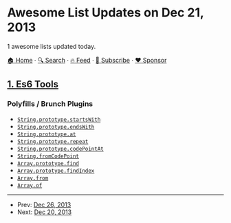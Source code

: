 # Awesome List Updates on Dec 21, 2013

1 awesome lists updated today.

[🏠 Home](/README.md) · [🔍 Search](https://www.trackawesomelist.com/search/) · [🔥 Feed](https://www.trackawesomelist.com/rss.xml) · [📮 Subscribe](https://trackawesomelist.us17.list-manage.com/subscribe?u=d2f0117aa829c83a63ec63c2f&id=36a103854c) · [❤️  Sponsor](https://github.com/sponsors/theowenyoung)



## [1. Es6 Tools](/content/addyosmani/es6-tools/README.md)

### Polyfills / Brunch Plugins

*   [`String.prototype.startsWith`](https://github.com/mathiasbynens/String.prototype.startsWith)
*   [`String.prototype.endsWith`](https://github.com/mathiasbynens/String.prototype.endsWith)
*   [`String.prototype.at`](https://github.com/mathiasbynens/String.prototype.at)
*   [`String.prototype.repeat`](https://github.com/mathiasbynens/String.prototype.repeat)
*   [`String.prototype.codePointAt`](https://github.com/mathiasbynens/String.prototype.codePointAt)
*   [`String.fromCodePoint`](https://github.com/mathiasbynens/String.fromCodePoint)
*   [`Array.prototype.find`](https://github.com/paulmillr/Array.prototype.find)
*   [`Array.prototype.findIndex`](https://github.com/paulmillr/Array.prototype.findIndex)
*   [`Array.from`](https://github.com/mathiasbynens/Array.from)
*   [`Array.of`](https://github.com/mathiasbynens/Array.of)

---

- Prev: [Dec 26, 2013](/content/2013/12/26/README.md)
- Next: [Dec 20, 2013](/content/2013/12/20/README.md)